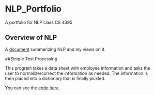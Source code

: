 # NLP_Portfolio
A portfolio for NLP class CS 4395

## Overview of NLP

A [document](Overview_of_NLP.pdf) summarizing NLP and my views on it.

##Simple Text Processing

This program takes a data sheet with employee information and asks the user to normalize/correct the information as needed. The information is then placed into a dictionary that is finally pickled.

You can see the [code here](Homework1\Homework1_kxc180021.py).
